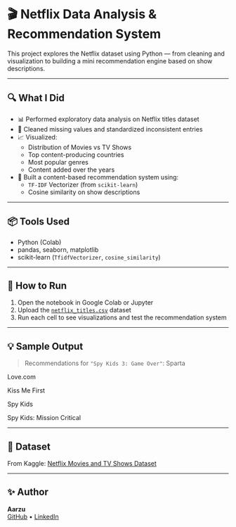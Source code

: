 # 🎬 Netflix Data Analysis & Recommendation System

This project explores the Netflix dataset using Python — from cleaning and visualization to building a mini recommendation engine based on show descriptions.

---

## 🔍 What I Did

- 📊 Performed exploratory data analysis on Netflix titles dataset
- 🧹 Cleaned missing values and standardized inconsistent entries
- 📈 Visualized:
  - Distribution of Movies vs TV Shows
  - Top content-producing countries
  - Most popular genres
  - Content added over the years
- 🤖 Built a content-based recommendation system using:
  - `TF-IDF` Vectorizer (from `scikit-learn`)
  - Cosine similarity on show descriptions

---

## 📦 Tools Used

- Python (Colab)
- pandas, seaborn, matplotlib
- scikit-learn (`TfidfVectorizer`, `cosine_similarity`)

---

## 🚀 How to Run

1. Open the notebook in Google Colab or Jupyter
2. Upload the [`netflix_titles.csv`](https://www.kaggle.com/datasets/shivamb/netflix-shows) dataset
3. Run each cell to see visualizations and test the recommendation system

---

## 💡 Sample Output

> Recommendations for `"Spy Kids 3: Game Over"`:
Sparta

Love.com

Kiss Me First

Spy Kids

Spy Kids: Mission Critical


---

## 📁 Dataset

From Kaggle: [Netflix Movies and TV Shows Dataset](https://www.kaggle.com/datasets/shivamb/netflix-shows)

---

## ✨ Author

**Aarzu**  
[GitHub](https://github.com/aa-rzu) • [LinkedIn](https://linkedin.com/in/aarzuc)
